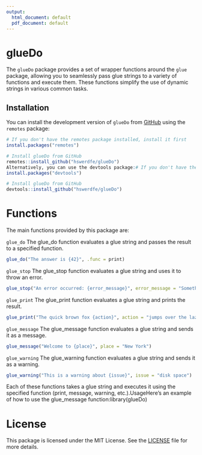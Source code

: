 ```yaml
---
output:
  html_document: default
  pdf_document: default
---
```

# glueDo

The `glueDo` package provides a set of wrapper functions around the `glue` package, allowing you to seamlessly pass glue strings to a variety of functions and execute them. These functions simplify the use of dynamic strings in various common tasks.

## Installation

You can install the development version of `glueDo` from [GitHub](https://github.com/hswerdfe/glueDo) using the `remotes` package:

```r
# If you don't have the remotes package installed, install it first
install.packages("remotes")

# Install glueDo from GitHub
remotes::install_github("hswerdfe/glueDo")
Alternatively, you can use the devtools package:# If you don't have the devtools package installed, install it first
install.packages("devtools")

# Install glueDo from GitHub
devtools::install_github("hswerdfe/glueDo")
```

# Functions

The main functions provided by this package are:

`glue_do` The glue_do function evaluates a glue string and passes the result to a specified function. 

```r
glue_do("The answer is {42}", .func = print)
```

`glue_stop` The glue_stop function evaluates a glue string and uses it to throw an error. 

```r
glue_stop("An error occurred: {error_message}", error_message = "Something went wrong")
```

`glue_print` The glue_print function evaluates a glue string and prints the result. 

```r
glue_print("The quick brown fox {action}", action = "jumps over the lazy dog")
```

`glue_message` The glue_message function evaluates a glue string and sends it as a message. 

```r
glue_message("Welcome to {place}", place = "New York")
```

`glue_warning` The glue_warning function evaluates a glue string and sends it as a warning. 


```r
glue_warning("This is a warning about {issue}", issue = "disk space")
```


Each of these functions takes a glue string and executes it using the specified function (print, message, warning, etc.).UsageHere’s an example of how to use the glue_message function:library(glueDo)

# License 

This package is licensed under the MIT License. See the [LICENSE](LICENSE) file for more details.

